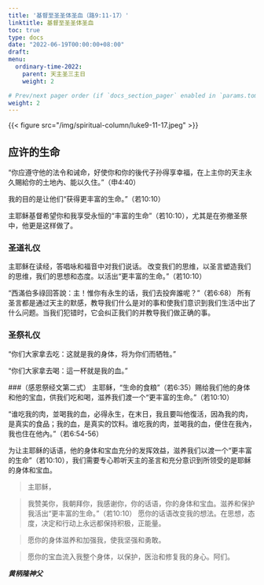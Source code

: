 ```yaml
---
title: '基督至圣圣体圣血（路9:11-17）'
linktitle: 基督至圣圣体圣血
toc: true
type: docs
date: "2022-06-19T00:00:00+08:00"
draft:
menu:
  ordinary-time-2022:
    parent: 天主圣三主日
    weight: 2

# Prev/next pager order (if `docs_section_pager` enabled in `params.toml`)
weight: 2
---
```


{{< figure src="/img/spiritual-column/luke9-11-17.jpeg" >}}

## 应许的生命
“你应遵守他的法令和诫命，好使你和你的後代子孙得享幸福，在上主你的天主永久賜給你的土地內、能以久住。”（申4:40）

我的目的是让他们“获得更丰富的生命。”（若10:10）

主耶稣基督希望你和我享受永恒的“丰富的生命”（若10:10），尤其是在弥撤圣祭中，他更是这样做了。

### 圣道礼仪
主耶稣在读经，答唱咏和福音中对我们说话。
改变我们的思维，以圣言塑造我们的思维，我们的思想和态度。以活出“更丰富的生命。”（若10:10）

“西滿伯多祿回答說：主！惟你有永生的话，我们去投奔誰呢？”（若6:68）
所有圣言都是通过天主的默感，教导我们什么是对的事和使我们意识到我们生活中出了什么问题。当我们犯错时，它会纠正我们的并教导我们做正确的事。

### 圣祭礼仪
“你们大家拿去吃：这就是我的身体，将为你们而牺牲。”

“你们大家拿去喝：這一杯就是我的血。”

###（感恩祭经文第二式）
主耶稣，“生命的食粮”（若6:35）赐给我们他的身体和他的宝血，供我们吃和喝，滋养我们渡一个“更丰富的生命。”（若10:10）

“谁吃我的肉，並喝我的血，必得永生，在末日，我且要叫他復活，因為我的肉，是真实的食品；我的血，是真实的饮料。谁吃我的肉，並喝我的血，便住在我內，我也住在他內。”（若6:54-56）

为让主耶稣的话语，他的身体和宝血充分的发挥效益，滋养我们以渡一个“更丰富的生命”（若10:10），我们需要专心聆听天主的圣言和充分意识到所领受的是耶稣的身体和宝血。

> 主耶稣，

> 我赞美你，我朝拜你，我感谢你，你的话语，你的身体和宝血。滋养和保护我活出“更丰富的生命。”（若10:10）
> 愿你的话语改变我的想法。在思想，态度，决定和行动上永远都保持积极，正能量。

> 愿你的身体滋养和加强我，使我坚强和勇敢。

> 愿你的宝血流入我整个身体，以保护，医治和修复我的身心。阿们。

___黄柄隆神父___
